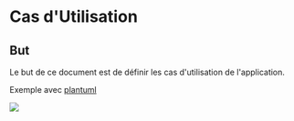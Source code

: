 # Cas d'Utilisation

## But

Le but de ce document est de définir les cas d'utilisation de l'application.

Exemple avec [plantuml](https://editor.plantuml.com/uml/NOyn3eCm34Ltdy9YPoZi5LMdpXK7i88BLY51ZjEbwe4u1nShgUZ2zlNz_fFSH2ErD8qmyiFG0ghqWs4doiuaU21dGV7cNsBhWXHHzger6IMIST9S9u2Pt9DwnakoWRt9Gnnb1xu1CKLs51cBEwCBtczwrY8ls-lfUDTrOSNaDtAQZNUiEc3TkXnDDNm01Clo_DF-KmLfJpL0mxxB7ty1)

[![](https://img.plantuml.biz/plantuml/svg/NOyn3eCm34Ltdy9YPoZi5LMdpXK7i88BLY51ZjEbwe4u1nShgUZ2zlNz_fFSH2ErD8qmyiFG0ghqWs4doiuaU21dGV7cNsBhWXHHzger6IMIST9S9u2Pt9DwnakoWRt9Gnnb1xu1CKLs51cBEwCBtczwrY8ls-lfUDTrOSNaDtAQZNUiEc3TkXnDDNm01Clo_DF-KmLfJpL0mxxB7ty1)](https://editor.plantuml.com/uml/NOyn3eCm34Ltdy9YPoZi5LMdpXK7i88BLY51ZjEbwe4u1nShgUZ2zlNz_fFSH2ErD8qmyiFG0ghqWs4doiuaU21dGV7cNsBhWXHHzger6IMIST9S9u2Pt9DwnakoWRt9Gnnb1xu1CKLs51cBEwCBtczwrY8ls-lfUDTrOSNaDtAQZNUiEc3TkXnDDNm01Clo_DF-KmLfJpL0mxxB7ty1)
